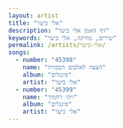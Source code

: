 ```yaml
---
layout: artist
title: "אלי ביער"
description: "דף האמן אלי ביער"
keywords: "שירים, מוזיקה, אלי ביער"
permalink: /artists/אלי-ביער/
songs:
  - number: "45398"
    name: "הצצה לאלבום הבכורה"
    album: "סינגלים"
    artist: "אלי ביער"
  - number: "45399"
    name: "ויהי רחמיך"
    album: "סינגלים"
    artist: "אלי ביער"
---
```

